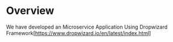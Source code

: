 # Overview
We have developed an Microservice Application Using Dropwizard Framework[https://www.dropwizard.io/en/latest/index.html]
